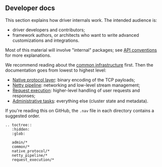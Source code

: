 <!--
Licensed to the Apache Software Foundation (ASF) under one
or more contributor license agreements.  See the NOTICE file
distributed with this work for additional information
regarding copyright ownership.  The ASF licenses this file
to you under the Apache License, Version 2.0 (the
"License"); you may not use this file except in compliance
with the License.  You may obtain a copy of the License at

  http://www.apache.org/licenses/LICENSE-2.0

Unless required by applicable law or agreed to in writing,
software distributed under the License is distributed on an
"AS IS" BASIS, WITHOUT WARRANTIES OR CONDITIONS OF ANY
KIND, either express or implied.  See the License for the
specific language governing permissions and limitations
under the License.
-->

## Developer docs

This section explains how driver internals work. The intended audience is:

* driver developers and contributors;
* framework authors, or architects who want to write advanced customizations and integrations. 

Most of this material will involve "internal" packages; see [API conventions](../api_conventions/)
for more explanations.

We recommend reading about the [common infrastructure](common/) first. Then the documentation goes
from lowest to highest level:

* [Native protocol layer](native_protocol/): binary encoding of the TCP payloads;
* [Netty pipeline](netty_pipeline/): networking and low-level stream management;
* [Request execution](request_execution/): higher-level handling of user requests and responses;
* [Administrative tasks](admin/): everything else (cluster state and metadata).

If you're reading this on GitHub, the `.nav` file in each directory contains a suggested order.

```eval_rst
.. toctree::
   :hidden:
   :glob:
   
   admin/*
   common/*
   native_protocol/*
   netty_pipeline/*
   request_execution/*
```
